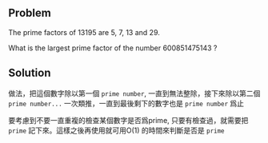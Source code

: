## Problem

The prime factors of 13195 are 5, 7, 13 and 29.

What is the largest prime factor of the number 600851475143 ?

## Solution
做法，把這個數字除以第一個 `prime number`, 一直到無法整除，接下來除以第二個 `prime number...` 一次類推，一直到最後剩下的數字也是 `prime number` 爲止

要考慮到不要一直重複的檢查某個數字是否爲prime, 只要有檢查過，就需要把 `prime` 記下來。這樣之後再使用就可用O(1) 的時間來判斷是否是 `prime`